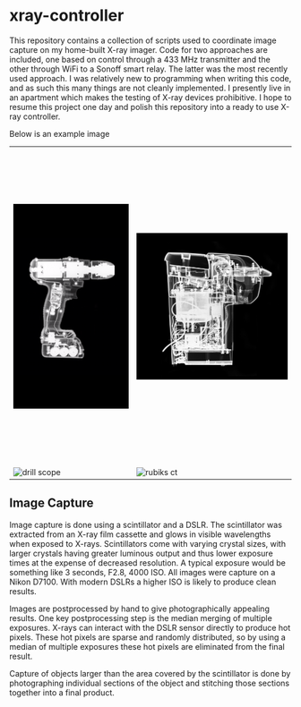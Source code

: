 # xray-controller

This repository contains a collection of scripts used to coordinate
image capture on my home-built X-ray imager. Code for two approaches
are included, one based on control through a 433 MHz transmitter and
the other through WiFi to a Sonoff smart relay. The latter was the
most recently used approach. I was relatively new to programming when
writing this code, and as such this many things are not cleanly
implemented. I presently live in an apartment which makes the testing
of X-ray devices prohibitive. I hope to resume this project one day
and polish this repository into a ready to use X-ray controller.

Below is an example image

|    |   |
| ------------- | ------------- |
|<img src="images/drill.png" alt="drill" align="center" width="300" style='margin:100px auto'/> | <img src="images/keurig.jpg" alt="keurig" align="center" width="400" style="margin:100px auto"/>|
|<img src="images/drill_scope.gif" alt="drill scope" width="400"/> | <img src="images/rubiks_ct.gif" alt="rubiks ct" width="300"/>|

## Image Capture

Image capture is done using a scintillator and a DSLR. The
scintillator was extracted from an X-ray film cassette and glows in
visible wavelengths when exposed to X-rays. Scintillators come with
varying crystal sizes, with larger crystals having greater luminous
output and thus lower exposure times at the expense of decreased
resolution. A typical exposure would be something like 3 seconds,
F2.8, 4000 ISO. All images were capture on a Nikon D7100. With modern
DSLRs a higher ISO is likely to produce clean results.

Images are postprocessed by hand to give photographically appealing
results. One key postprocessing step is the median merging of multiple
exposures. X-rays can interact with the DSLR sensor directly to
produce hot pixels. These hot pixels are sparse and randomly
distributed, so by using a median of multiple exposures these hot
pixels are eliminated from the final result.

Capture of objects larger than the area covered by the scintillator is
done by photographing individual sections of the object and
stitching those sections together into a final product.
